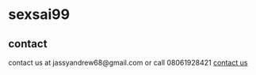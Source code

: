 # sexsai99
   <html>
 <head>
   <Title>sexsai builder</title>
 </head>
   <body>
<h2>contact</h2>
<p>contact us at jassyandrew68@gmail.com or call 08061928421 <a href="contact.html">contact us</a></p>









   
   </body>
  </html>
